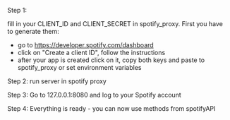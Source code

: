 Step 1:

fill in your CLIENT_ID and  CLIENT_SECRET in spotify_proxy.
First you have to generate them:
* go to https://developer.spotify.com/dashboard
* click on "Create a client ID", follow the instructions
* after your app is created click on it, copy both keys and paste to spotify_proxy or set environment variables


Step 2: run server in spotify proxy

Step 3: Go to 127.0.0.1:8080 and log to your Spotify account

Step 4: Everything is ready - you can now use methods from spotifyAPI 